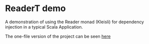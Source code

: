 # ReaderT demo

A demonstration of using the Reader monad (Kleisli) for dependency injection in a typical Scala Application. 

The one-file version of the project can be seen [here](https://github.com/ShahOdin/readerT-demo/blob/master/src/main/scala/readerT/demo/demo.sc)
